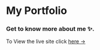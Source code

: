# My Portfolio

### Get to know more about me ✨.

To View the live site click [here &rarr;](https://alia1738.github.io/Portfolio/)
